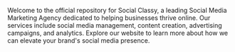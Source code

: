 Welcome to the official repository for Social Classy, a leading Social Media Marketing Agency dedicated to helping businesses thrive online. Our services include social media management, content creation, advertising campaigns, and analytics. Explore our website to learn more about how we can elevate your brand's social media presence.
